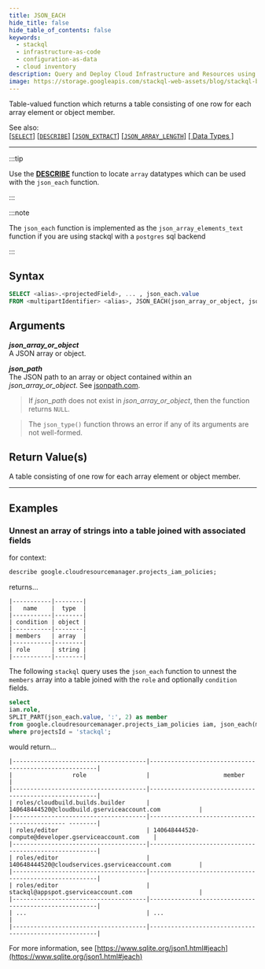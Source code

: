 ```yaml
---
title: JSON_EACH
hide_title: false
hide_table_of_contents: false
keywords:
  - stackql
  - infrastructure-as-code
  - configuration-as-data
  - cloud inventory
description: Query and Deploy Cloud Infrastructure and Resources using SQL
image: https://storage.googleapis.com/stackql-web-assets/blog/stackql-blog-post-featured-image.png
---
```

Table-valued function which returns a table consisting of one row for each array element or object member.

See also:  
[[` SELECT `]](/docs/language-spec/select) [[` DESCRIBE `]](/docs/language-spec/describe) [[` JSON_EXTRACT `]](/docs/language-spec/functions/json/json_extract) [[` JSON_ARRAY_LENGTH `]](/docs/language-spec/functions/json/json_array_length) [[ Data Types ]](/docs/language-spec/data-types)

* * * 

:::tip 

Use the [**DESCRIBE**](/docs/language-spec/describe) function to locate `array` datatypes which can be used with the `json_each` function.

:::

:::note 

The `json_each` function is implemented as the `json_array_elements_text` function if you are using stackql with a `postgres` sql backend

:::

## Syntax

```sql
SELECT <alias>.<projectedField>, ... , json_each.value  
FROM <multipartIdentifier> <alias>, JSON_EACH(json_array_or_object, json_path);
```
## Arguments

__*json_array_or_object*__  
A JSON array or object.

__*json_path*__  
The JSON path to an array or object contained within an *json_array_or_object*.  See [jsonpath.com](https://jsonpath.com/).

> If *json_path* does not exist in *json_array_or_object*, then the function returns `NULL`.

> The `json_type()` function throws an error if any of its arguments are not well-formed.

## Return Value(s)
A table consisting of one row for each array element or object member.

* * *

## Examples

### Unnest an array of strings into a table joined with associated fields

for context:  

```sql
describe google.cloudresourcemanager.projects_iam_policies;
```

returns...

```
|-----------|--------|                                                                                                                                                                                                     
|   name    |  type  |                                                                                                                                                                                                     
|-----------|--------|                                                                                                                                                                                                     
| condition | object |                                                                                                                                                                                                     
|-----------|--------|                                                                                                                                                                                                     
| members   | array  |                                                                                                                                                                                                     
|-----------|--------|                                                                                                                                                                                                     
| role      | string |                                                                                                                                                                                                     
|-----------|--------|  
```

The following `stackql` query uses the `json_each` function to unnest the `members` array into a table joined with the `role` and optionally `condition` fields.  

```sql
select 
iam.role, 
SPLIT_PART(json_each.value, ':', 2) as member 
from google.cloudresourcemanager.projects_iam_policies iam, json_each(members) 
where projectsId = 'stackql';
```

would return...

```
|--------------------------------------|-------------------------------------------------------|                                                                                                     
|                 role                 |                     member                            |                                                                                                     
|--------------------------------------|-------------------------------------------------------|                                                                                                     
| roles/cloudbuild.builds.builder      | 140648444520@cloudbuild.gserviceaccount.com           |                                                                                                     
|--------------------------------------|---------------------------------------------- --------|                                                                                                     
| roles/editor                         | 140648444520-compute@developer.gserviceaccount.com    |                                                                                                     
|--------------------------------------|-------------------------------------------------------|                                                                                                     
| roles/editor                         | 140648444520@cloudservices.gserviceaccount.com        |                                                                                                     
|--------------------------------------|-------------------------------------------------------|                                                                                                     
| roles/editor                         | stackql@appspot.gserviceaccount.com                   |                                                                                                     
|--------------------------------------|-------------------------------------------------------|                                                                                                     
| ...                                  | ...                                                   |                                                                                                     
|--------------------------------------|-------------------------------------------------------|    
```

For more information, see [https://www.sqlite.org/json1.html#jeach](https://www.sqlite.org/json1.html#jeach)